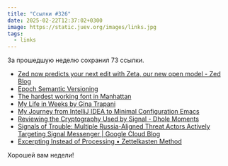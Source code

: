 ```yaml
---
title: "Ссылки #326"
date: 2025-02-22T12:37:02+0300
image: https://static.juev.org/images/links.jpg
tags: 
  - links
---
```


За прошедшую неделю сохранил 73 ссылки.

- [Zed now predicts your next edit with Zeta, our new open model - Zed Blog](https://zed.dev/blog/edit-prediction)
- [Epoch Semantic Versioning](https://antfu.me/posts/epoch-semver)
- [The hardest working font in Manhattan](https://aresluna.org/the-hardest-working-font-in-manhattan/)
- [My Life in Weeks by Gina Trapani](https://weeks.ginatrapani.org/)
- [My Journey from IntelliJ IDEA to Minimal Configuration Emacs](https://prikaz98.github.io/blog/emacs-journey/emacs-journey.html)
- [Reviewing the Cryptography Used by Signal - Dhole Moments](https://soatok.blog/2025/02/18/reviewing-the-cryptography-used-by-signal/)
- [Signals of Trouble: Multiple Russia-Aligned Threat Actors Actively Targeting Signal Messenger | Google Cloud Blog](https://cloud.google.com/blog/topics/threat-intelligence/russia-targeting-signal-messenger)
- [Excerpting Instead of Processing • Zettelkasten Method](https://zettelkasten.de/posts/field-report-9-excerpt-process/)

Хорошей вам недели!
